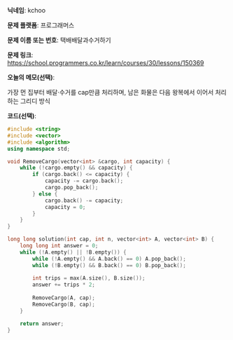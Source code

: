 **닉네임**: kchoo

**문제 플랫폼**: 프로그래머스

**문제 이름 또는 번호**: 택배배달과수거하기

**문제 링크**: https://school.programmers.co.kr/learn/courses/30/lessons/150369

**오늘의 메모(선택)**: 

가장 먼 집부터 배달·수거를 cap만큼 처리하며, 남은 화물은 다음 왕복에서 이어서 처리하는 그리디 방식

**코드(선택)**: 

```c++
#include <string>
#include <vector>
#include <algorithm>
using namespace std;

void RemoveCargo(vector<int> &cargo, int capacity) {
    while (!cargo.empty() && capacity) {
        if (cargo.back() <= capacity) {
            capacity -= cargo.back();
            cargo.pop_back();
        } else {
            cargo.back() -= capacity;
            capacity = 0;
        }
    }
}

long long solution(int cap, int n, vector<int> A, vector<int> B) {
    long long int answer = 0;
    while (!A.empty() || !B.empty()) {
        while (!A.empty() && A.back() == 0) A.pop_back();
        while (!B.empty() && B.back() == 0) B.pop_back();
        
        int trips = max(A.size(), B.size());
        answer += trips * 2;
        
        RemoveCargo(A, cap);
        RemoveCargo(B, cap);
    }

    return answer;
}
```
